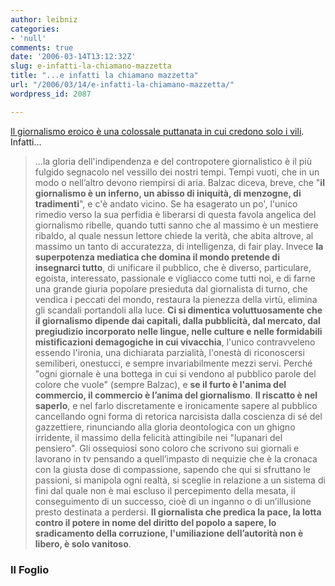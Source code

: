 ```yaml
---
author: leibniz
categories:
- 'null'
comments: true
date: '2006-03-14T13:12:32Z'
slug: e-infatti-la-chiamano-mazzetta
title: "...e infatti la chiamano mazzetta"
url: "/2006/03/14/e-infatti-la-chiamano-mazzetta/"
wordpress_id: 2087

---
```

[Il giornalismo eroico è una colossale puttanata in cui credono solo i vili](http://www.ilfoglio.it/editoriale.php). Infatti... <!--more-->


> ...la gloria dell'indipendenza e del contropotere giornalistico è il più fulgido segnacolo nel vessillo dei nostri tempi. Tempi vuoti, che in un modo o nell’altro devono riempirsi di aria. Balzac diceva, breve, che "**il giornalismo è un inferno, un abisso di iniquità, di menzogne, di tradimenti**", e c'è andato vicino. Se ha esagerato un po', l'unico rimedio verso la sua perfidia è liberarsi di questa favola angelica del giornalismo ribelle, quando tutti sanno che al massimo è un mestiere ribaldo, al quale nessun lettore chiede la verità, che abita altrove, al massimo un tanto di accuratezza, di intelligenza, di fair play. Invece **la superpotenza mediatica che domina il mondo pretende di insegnarci tutto**, di unificare il pubblico, che è diverso, particulare, egoista, interessato, passionale e vigliacco come tutti noi, e di farne una grande giuria popolare presieduta dal giornalista di turno, che vendica i peccati del mondo, restaura la pienezza della virtù, elimina gli scandali portandoli alla luce. **Ci si dimentica voluttuosamente che il giornalismo dipende dai capitali, dalla pubblicità, dal mercato, dal pregiudizio incorporato nelle lingue, nelle culture e nelle formidabili mistificazioni demagogiche in cui vivacchia**, l'unico contravveleno essendo l'ironia, una dichiarata parzialità, l'onestà di riconoscersi semiliberi, onestucci, e sempre invariabilmente mezzi servi. Perché "ogni giornale è una bottega in cui si vendono al pubblico parole del colore che vuole" (sempre Balzac), e **se il furto è l'anima del commercio, il commercio è l’anima del giornalismo**. **Il riscatto è nel saperlo**, e nel farlo discretamente e ironicamente sapere al pubblico cancellando ogni forma di retorica narcisista dalla coscienza di sé del gazzettiere, rinunciando alla gloria deontologica con un ghigno irridente, il massimo della felicità attingibile nei "lupanari del pensiero". Gli ossequiosi sono coloro che scrivono sui giornali e lavorano in tv pensando a quell’impasto di nequizie che è la cronaca con la giusta dose di compassione, sapendo che qui si sfruttano le passioni, si manipola ogni realtà, si sceglie in relazione a un sistema di fini dal quale non è mai escluso il percepimento della mesata, il conseguimento di un successo, cioè di un inganno o di un’illusione presto destinata a perdersi. **Il giornalista che predica la pace, la lotta contro il potere in nome del diritto del popolo a sapere, lo sradicamento della corruzione, l'umiliazione dell’autorità non è libero, è solo vanitoso**.




### Il Foglio

